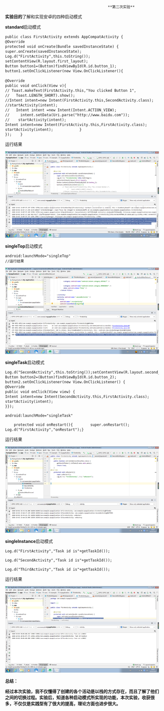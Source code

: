                                                    **第二次实验**

**实验目的**了解和实现安卓的四种启动模式

**standard**启动模式

```
public class FirstActivity extends AppCompatActivity { 
@Override   
protected void onCreate(Bundle savedInstanceState) {   
super.onCreate(savedInstanceState);      
Log.d("FirstActivity",this.toString());   
setContentView(R.layout.first_layout);     
Button button1=(Button)findViewById(R.id.button_1);        button1.setOnClickListener(new View.OnClickListener(){   

@Override          
public void onClick(View v){              
// Toast.makeText(FirstActivity.this,"You clicked Button 1",    
//   Toast.LENGTH_SHORT).show();            
//Intent intent=new Intent(FirstActivity.this,SecondActivity.class);                //startActivity(intent);           
//   Intent intent =new Intent(Intent.ACTION_VIEW);       
//     intent.setData(Uri.parse("http://www.baidu.com"));        
//    startActivity(intent);            
Intent intent=new Intent(FirstActivity.this,FirstActivity.class);                startActivity(intent);            }   
});    }
```

运行结果

![image text](https://github.com/HelloFool/2018118132_Android/blob/master/photo/standard.png )



**singleTop**启动模式

```
android:launchMode="singleTop"
//运行结果
```

![1601637634642]( https://github.com/HelloFool/2018118132_Android/blob/master/photo/singleTop.png )

**singleTask**启动模式

```
Log.d("SecondActivity",this.toString());setContentView(R.layout.second_layout);
Button button2=(Button)findViewById(R.id.button_2);
button2.setOnClickListener(new View.OnClickListener() { 
@Override   
public void onClick(View view) {     
Intent intent=new Intent(SecondActivity.this,FirstActivity.class);  
startActivity(intent);  
}});
```

```
android:launchMode="singleTask"
```

```
    protected void onRestart(){        super.onRestart();        Log.d("FirstActivity","onRestart");}
```

运行结果

![1601639237600]( https://github.com/HelloFool/2018118132_Android/blob/master/photo/singleTask.png )

**singleInstance**启动模式

```
Log.d("FirstActivity","Task id is"+getTaskId());
```

```
Log.d("SecondActivity","Task id is"+getTaskId());
```

```
Log.d("ThirdActivity","Task id is"+getTaskId());
```

运行结果

![image text](https://github.com/HelloFool/2018118132_Android/blob/master/photo/singleInstance.png ) 

**总结：**

**经过本次实验，我不仅懂得了创建的各个活动是以栈的方式存在，而且了解了他们之间的切换过程。实验后，知道各种启动模式所实现的功能，本次实验，收获很多，不仅仅是实践型有了很大的提高，理论方面也进步很大。**